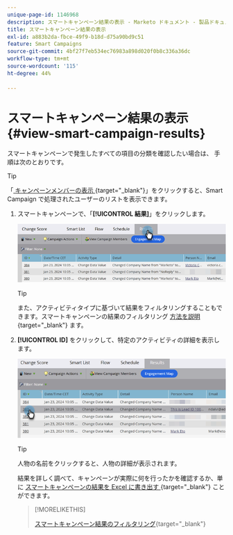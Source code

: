 ```yaml
---
unique-page-id: 1146968
description: スマートキャンペーン結果の表示 - Marketo ドキュメント - 製品ドキュメント
title: スマートキャンペーン結果の表示
exl-id: a883b2da-fbce-49f9-b18d-d75a90bd9c51
feature: Smart Campaigns
source-git-commit: 4bf27f7eb534ec76983a898d020f0b8c336a36dc
workflow-type: tm+mt
source-wordcount: '115'
ht-degree: 44%

---
```


# スマートキャンペーン結果の表示 {#view-smart-campaign-results}

スマートキャンペーンで発生したすべての項目の分類を確認したい場合は、 手順は次のとおりです。

>[!TIP]
>
>「[ キャンペーンメンバーの表示 ](/help/marketo/product-docs/core-marketo-concepts/smart-campaigns/smart-campaign-data/view-smart-campaign-members.md){target="_blank"}」をクリックすると、Smart Campaign で処理されたユーザーのリストを表示できます。

1. スマートキャンペーンで、「**[!UICONTROL 結果]**」をクリックします。

   ![](assets/view-smart-campaign-results-1.png)

   >[!TIP]
   >
   >また、アクティビティタイプに基づいて結果をフィルタリングすることもできます。スマートキャンペーンの結果のフィルタリング [ 方法を説明 ](/help/marketo/product-docs/core-marketo-concepts/smart-campaigns/smart-campaign-data/filter-smart-campaign-results.md){target="_blank"} ます。

1. **[!UICONTROL ID]** をクリックして、特定のアクティビティの詳細を表示します。

   ![](assets/view-smart-campaign-results-2.png)

   >[!TIP]
   >
   >人物の名前をクリックすると、人物の詳細が表示されます。

   結果を詳しく調べて、キャンペーンが実際に何を行ったかを確認するか、単に [ スマートキャンペーンの結果を Excel に書き出す ](/help/marketo/product-docs/core-marketo-concepts/smart-campaigns/smart-campaign-data/export-smart-campaign-results-to-excel.md){target="_blank"} ことができます。

   >[!MORELIKETHIS]
   >
   >[スマートキャンペーン結果のフィルタリング](/help/marketo/product-docs/core-marketo-concepts/smart-campaigns/smart-campaign-data/filter-smart-campaign-results.md){target="_blank"}

